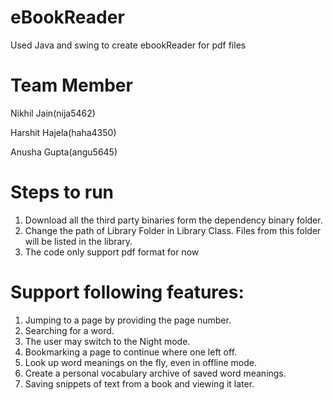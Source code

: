 # eBookReader
Used Java and swing to create ebookReader for pdf files

# Team Member
Nikhil Jain(nija5462)

Harshit Hajela(haha4350)

Anusha Gupta(angu5645)

# Steps to run
1) Download all the third party binaries form the dependency binary folder.
2) Change the path of Library Folder in Library Class. Files from this folder will be listed in the library.
3) The code only support pdf format for now

# Support following features:
1) Jumping to a page by providing the page number.
2) Searching for a word.
3) The user may switch to the Night mode.
4) Bookmarking a page to continue where one left off.
5) Look up word meanings on the fly, even in offline mode.
6) Create a personal vocabulary archive of saved word meanings.
7) Saving snippets of text from a book and viewing it later.
